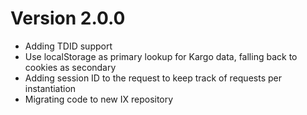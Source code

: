 Version 2.0.0
=============

- Adding TDID support
- Use localStorage as primary lookup for Kargo data, falling back to cookies as secondary
- Adding session ID to the request to keep track of requests per instantiation
- Migrating code to new IX repository
